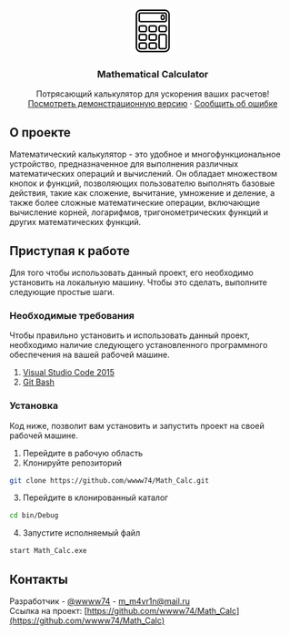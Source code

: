 <br />
<div align="center">
  <a href="https://github.com/wwww74/Math_Calc">
    <img src="bin/Debug/calculator.png" alt="Logo" width="80" height="80">
  </a>

  <h3 align="center">Mathematical Calculator</h3>

  <p align="center">
    Потрясающий калькулятор для ускорения ваших расчетов!
    <br />
    <a href="https://github.com/wwww74/Math_Calc">Посмотреть демонстрационную версию</a>
    ·
    <a href="https://github.com/wwww74/Math_Calc/issues">Сообщить об ошибке</a>
  </p>
</div>

## О проекте
Математический калькулятор - это удобное и многофункциональное устройство, предназначенное для выполнения различных математических операций и вычислений. Он обладает множеством кнопок и функций, позволяющих пользователю выполнять базовые действия, такие как сложение, вычитание, умножение и деление, а также более сложные математические операции, включающие вычисление корней, логарифмов, тригонометрических функций и других математических функций.
## Приступая к работе
Для того чтобы использовать данный проект, его необходимо установить на локальную машину. Чтобы это сделать, выполните следующие простые шаги.
### Необходимые требования
Чтобы правильно установить и использовать данный проект, необходимо наличие следующего установленного программного обеспечения на вашей рабочей машине.

1. [Visual Studio Code 2015](https://www.ryadel.com/en/visual-studio-2019-vs2017-vs2015-vs2013-vs2012-older-download-iso-offline-installer/)
2. [Git Bash](https://git-scm.com/downloads) 
### Установка
Код ниже, позволит вам установить и запустить проект на своей рабочей машине.

1. Перейдите в рабочую область
2. Клонируйте репозиторий
```sh
git clone https://github.com/wwww74/Math_Calc.git
```
3. Перейдите в клонированный каталог
```sh
cd bin/Debug
```
4. Запустите исполняемый файл
```sh
start Math_Calc.exe
```
## Контакты
Разработчик - [@wwww74](https://t.me/wwww74) - m_m4vr1n@mail.ru
<br/>
Ссылка на проект: [https://github.com/wwww74/Math_Calc](https://github.com/wwww74/Math_Calc)